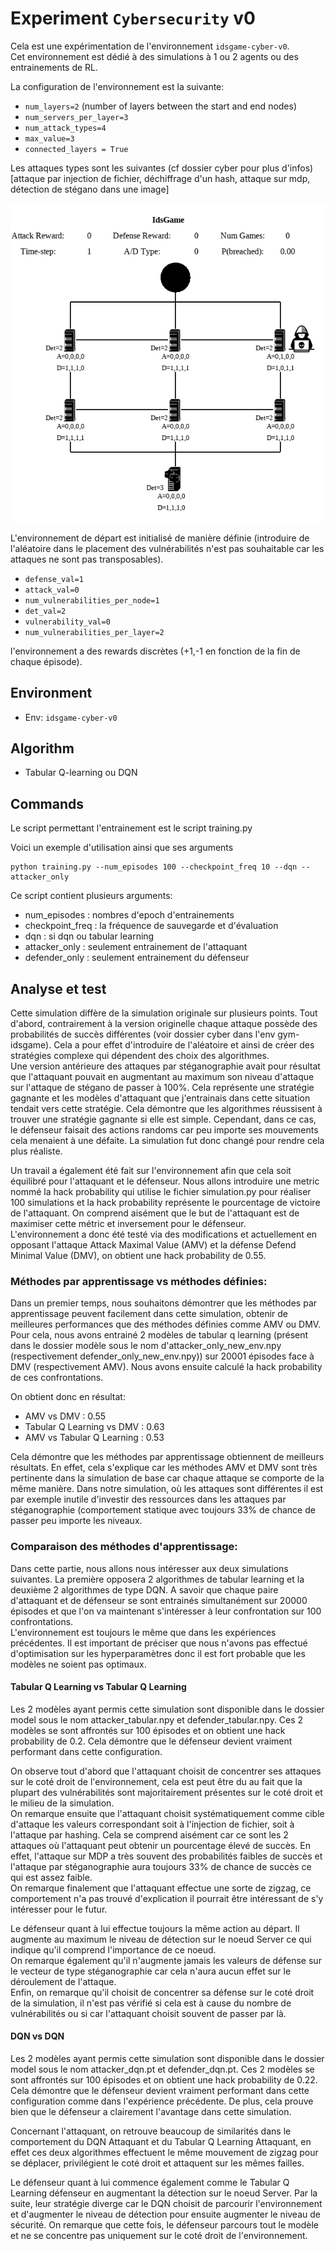 # Experiment `Cybersecurity` v0

Cela est une expérimentation de l'environnement `idsgame-cyber-v0`.  
Cet environnement est dédié à des simulations à 1 ou 2 agents ou des entrainements de RL.

La configuration de l'environnement est la suivante:  

- `num_layers=2` (number of layers between the start and end nodes)
- `num_servers_per_layer=3`
- `num_attack_types=4`
- `max_value=3`  
- `connected_layers = True`

Les attaques types sont les suivantes (cf dossier cyber pour plus d'infos) [attaque par injection de fichier, déchiffrage d'un hash, attaque sur mdp, détection de stégano dans une image]

<p align="center">
<img src="../docs/env.png" width="700">
</p>

L'environnement de départ est initialisé de manière définie (introduire de l'aléatoire dans le placement des vulnérabilités n'est pas souhaitable car les attaques ne sont pas transposables).  

- `defense_val=1`
- `attack_val=0`
- `num_vulnerabilities_per_node=1`  
- `det_val=2`
- `vulnerability_val=0`
- `num_vulnerabilities_per_layer=2` 

l'environnement a des rewards discrètes (+1,-1 en fonction de la fin de chaque épisode).

## Environment 

- Env: `idsgame-cyber-v0`

## Algorithm

- Tabular Q-learning ou DQN
 
## Commands

Le script permettant l'entrainement est le script training.py

Voici un exemple d'utilisation ainsi que ses arguments

```
python training.py --num_episodes 100 --checkpoint_freq 10 --dqn --attacker_only
```

Ce script contient plusieurs arguments:  

- num_episodes : nombres d'epoch d'entrainements
- checkpoint_freq :  la fréquence de sauvegarde et d'évaluation
- dqn : si dqn ou tabular learning
- attacker_only : seulement entrainement de l'attaquant
- defender_only : seulement entrainement du défenseur  

## Analyse et test  

Cette simulation diffère de la simulation originale sur plusieurs points. Tout d'abord, contrairement à la version originelle chaque attaque possède des probabilités de succès différentes (voir dossier cyber dans l'env gym-idsgame). Cela a pour effet d'introduire de l'aléatoire et ainsi de créer des stratégies complexe qui dépendent des choix des algorithmes.   
Une version antérieure des attaques par stéganographie avait pour résultat que l'attaquant pouvait en augmentant au maximum son niveau d'attaque sur l'attaque de stégano de passer à 100%. Cela représente une stratégie gagnante et les modèles d'attaquant que j'entrainais dans cette situation tendait vers cette stratégie. Cela démontre que les algorithmes réussisent à trouver une stratégie gagnante si elle est simple. Cependant, dans ce cas, le défenseur faisait des actions randoms car peu importe ses mouvements cela menaient à une défaite. La simulation fut donc changé pour rendre cela plus réaliste.  

Un travail a également été fait sur l'environnement afin que cela soit équilibré pour l'attaquant et le défenseur. Nous allons introduire une metric nommé la hack probability qui utilise le fichier simulation.py pour réaliser 100 simulations et la hack probability représente le pourcentage de victoire de l'attaquant. On comprend aisément que le but de l'attaquant est de maximiser cette métric et inversement pour le défenseur.  
L'environnement a donc été testé via des modifications et actuellement en opposant l'attaque Attack Maximal Value (AMV) et la défense Defend Minimal Value (DMV), on obtient une hack probability de 0.55.  

### Méthodes par apprentissage vs méthodes définies:  

Dans un premier temps, nous souhaitons démontrer que les méthodes par apprentissage peuvent facilement dans cette simulation, obtenir de meilleures performances que des méthodes définies comme AMV ou DMV. Pour cela, nous avons entrainé 2 modèles de tabular q learning (présent dans le dossier modèle sous le nom d'attacker_only_new_env.npy (respectivement defender_only_new_env.npy)) sur 20001 épisodes face à DMV (respectivement AMV). Nous avons ensuite calculé la hack probability de ces confrontations.  

On obtient donc en résultat:  
- AMV vs DMV : 0.55
- Tabular Q Learning vs DMV : 0.63
- AMV vs Tabular Q Learning : 0.53

Cela démontre que les méthodes par apprentissage obtiennent de meilleurs résultats. En effet, cela s'explique car les méthodes AMV et DMV sont très pertinente dans la simulation de base car chaque attaque se comporte de la même manière. Dans notre simulation, où les attaques sont différentes il est par exemple inutile d'investir des ressources dans les attaques par stéganographie (comportement statique avec toujours 33% de chance de passer peu importe les niveaux.  

### Comparaison des méthodes d'apprentissage:  

Dans cette partie, nous allons nous intéresser aux deux simulations suivantes. La première opposera 2 algorithmes de tabular learning et la deuxième 2 algorithmes de type DQN. A savoir que chaque paire d'attaquant et de défenseur se sont entrainés simultanément sur 20000 épisodes et que l'on va maintenant s'intéresser à leur confrontation sur 100 confrontations.  
L'environnement est toujours le même que dans les expériences précédentes. Il est important de préciser que nous n'avons pas effectué d'optimisation sur les hyperparamètres donc il est fort probable que les modèles ne soient pas optimaux.

#### Tabular Q Learning vs Tabular Q Learning  

Les 2 modèles ayant permis cette simulation sont disponible dans le dossier model sous le nom attacker_tabular.npy et defender_tabular.npy. Ces 2 modèles se sont affrontés sur 100 épisodes et on obtient une hack probability de 0.2. Cela démontre que le défenseur devient vraiment performant dans cette configuration.  

On observe tout d'abord que l'attaquant choisit de concentrer ses attaques sur le coté droit de l'environnement, cela est peut être du au fait que la plupart des vulnérabilités sont majoritairement présentes sur le coté droit et le milieu de la simulation.  
On remarque ensuite que l'attaquant choisit systématiquement comme cible d'attaque les valeurs correspondant soit à l'injection de fichier, soit à l'attaque par hashing. Cela se comprend aisément car ce sont les 2 attaques où l'attaquant peut obtenir un pourcentage élevé de succès. En effet, l'attaque sur MDP a très souvent des probabilités faibles de succès et l'attaque par stéganographie aura toujours 33% de chance de succès ce qui est assez faible.  
On remarque finalement que l'attaquant effectue une sorte de zigzag, ce comportement n'a pas trouvé d'explication il pourrait être intéressant de s'y intéresser pour le futur.  

Le défenseur quant à lui effectue toujours la même action au départ. Il augmente au maximum le niveau de détection sur le noeud Server ce qui indique qu'il comprend l'importance de ce noeud.  
On remarque également qu'il n'augmente jamais les valeurs de défense sur le vecteur de type stéganographie car cela n'aura aucun effet sur le déroulement de l'attaque.  
Enfin, on remarque qu'il choisit de concentrer sa défense sur le coté droit de la simulation, il n'est pas vérifié si cela est à cause du nombre de vulnérabilités ou si car l'attaquant choisit souvent de passer par là.  

#### DQN vs DQN  

Les 2 modèles ayant permis cette simulation sont disponible dans le dossier model sous le nom attacker_dqn.pt et defender_dqn.pt. Ces 2 modèles se sont affrontés sur 100 épisodes et on obtient une hack probability de 0.22. Cela démontre que le défenseur devient vraiment performant dans cette configuration comme dans l'expérience précédente. De plus, cela prouve bien que le défenseur a clairement l'avantage dans cette simulation.  

Concernant l'attaquant, on retrouve beaucoup de similarités dans le comportement du DQN Attaquant et du Tabular Q Learning Attaquant, en effet ces deux algorithmes effectuent le même mouvement de zigzag pour se déplacer, privilégient le coté droit et attaquent sur les mêmes failles.  

Le défenseur quant à lui commence également comme le Tabular Q Learning défenseur en augmentant la détection sur le noeud Server. Par la suite, leur stratégie diverge car le DQN choisit de parcourir l'environnement et d'augmenter le niveau de détection pour ensuite augmenter le niveau de sécurité. On remarque que cette fois, le défenseur parcours tout le modèle et ne se concentre pas uniquement sur le coté droit de l'environnement.
